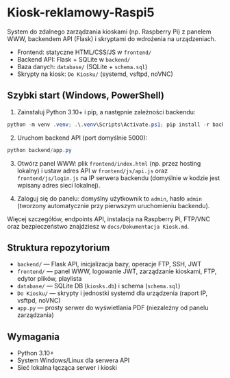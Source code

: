 # Kiosk-reklamowy-Raspi5

System do zdalnego zarządzania kioskami (np. Raspberry Pi) z panelem WWW, backendem API (Flask) i skryptami do wdrożenia na urządzeniach.

- Frontend: statyczne HTML/CSS/JS w `frontend/`
- Backend API: Flask + SQLite w `backend/`
- Baza danych: `database/` (SQLite + `schema.sql`)
- Skrypty na kiosk: `Do Kiosku/` (systemd, vsftpd, noVNC)

## Szybki start (Windows, PowerShell)

1) Zainstaluj Python 3.10+ i pip, a następnie zależności backendu:

```powershell
python -m venv .venv; .\.venv\Scripts\Activate.ps1; pip install -r backend/requirements.txt
```

2) Uruchom backend API (port domyślnie 5000):

```powershell
python backend/app.py
```

3) Otwórz panel WWW: plik `frontend/index.html` (np. przez hosting lokalny) i ustaw adres API w `frontend/js/api.js` oraz `frontend/js/login.js` na IP serwera backendu (domyślnie w kodzie jest wpisany adres sieci lokalnej).

4) Zaloguj się do panelu: domyślny użytkownik to `admin`, hasło `admin` (tworzony automatycznie przy pierwszym uruchomieniu backendu).

Więcej szczegółów, endpoints API, instalacja na Raspberry Pi, FTP/VNC oraz bezpieczeństwo znajdziesz w `docs/Dokumentacja Kiosk.md`.

## Struktura repozytorium

- `backend/` — Flask API, inicjalizacja bazy, operacje FTP, SSH, JWT
- `frontend/` — panel WWW, logowanie JWT, zarządzanie kioskami, FTP, edytor plików, playlista
- `database/` — SQLite DB (`kiosks.db`) i schema (`schema.sql`)
- `Do Kiosku/` — skrypty i jednostki systemd dla urządzenia (raport IP, vsftpd, noVNC)
- `app.py` — prosty serwer do wyświetlania PDF (niezależny od panelu zarządzania)

## Wymagania

- Python 3.10+
- System Windows/Linux dla serwera API
- Sieć lokalna łącząca serwer i kioski
